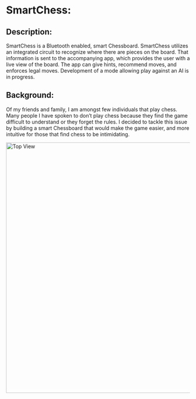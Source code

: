 # **SmartChess:**

## **Description:**

SmartChess is a Bluetooth enabled, smart Chessboard. SmartChess utilizes an integrated circuit to recognize where there are pieces on the board. That information is sent to the accompanying app, which provides the user with a live view of the board. The app can give hints, recommend moves, and enforces legal moves. Development of a mode allowing play against an AI is in progress.

## **Background:**

Of my friends and family, I am amongst few individuals that play chess. Many people I have spoken to don’t play chess because they find the game difficult to understand or they forget the rules. I decided to tackle this issue by building a smart Chessboard that would make the game easier, and more intuitive for those that find chess to be intimidating.

<img width="685" alt="Top View" src="https://user-images.githubusercontent.com/70774138/143196440-eca4c59f-0c9b-4ec1-bcc7-f69ce0997a79.png">
